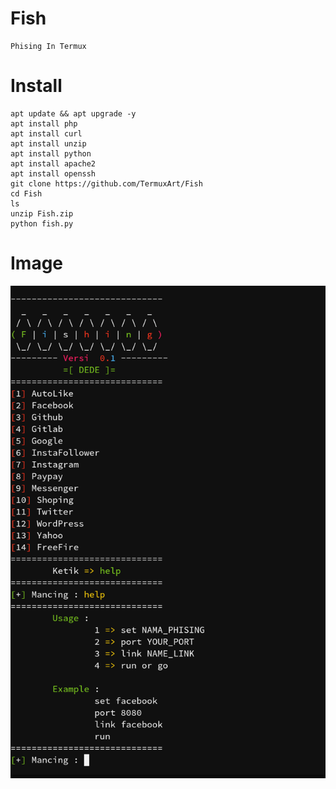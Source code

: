 # Fish
```
Phising In Termux
```

# Install
```
apt update && apt upgrade -y
apt install php
apt install curl
apt install unzip
apt install python
apt install apache2
apt install openssh
git clone https://github.com/TermuxArt/Fish
cd Fish
ls
unzip Fish.zip
python fish.py
```

# Image

<img src="Images/Fish.png">
